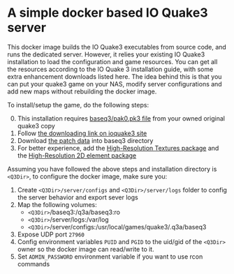# A simple docker based IO Quake3 server
This docker image builds the IO Quake3 executables from source code, and runs
the dedicated server. However, it relies your existing IO Quake3 installation
to load the configuration and game resources. You can get all the resources
according to the IO Quake 3 installation guide, with some extra enhancement
downloads listed here. The idea behind this is that you can put your quake3
game on your NAS, modify server configurations and add new maps without
rebuilding the docker image.

To install/setup the game, do the following steps:

0. This installation requires [baseq3/pak0.pk3 file](https://github.com/nrempel/q3-server/raw/master/baseq3/pak0.pk3) from your owned original quake3 copy
1. Follow [the downloading link on ioquake3 site](https://ioquake3.org/get-it/)
2. Download [the patch data](https://ioquake3.org/extras/patch-data/) into baseq3 directory
3. For better experience, add the [High-Resolution Textures package](https://ioquake3.org/extras/replacement_content/) and the [High-Resolution 2D element package](https://www.moddb.com/games/quake-iii-arena/addons/pak9hqq36-q3q)

Assuming you have followed the above steps and installation directory is
`<Q3Dir>`, to configure the docker image, make sure you:
1. Create `<Q3Dir>/server/configs` and `<Q3Dir>/server/logs` folder to config
the server behavior and export sever logs
2. Map the following volumes:
    * `<Q3Dir>`/baseq3:/q3a/baseq3:ro
    * `<Q3Dir>`/server/logs:/var/log
    * `<Q3Dir>`/server/configs:/usr/local/games/quake3/.q3a/baseq3
3. Expose UDP port `27960`
4. Config environment variables `PUID` and `PGID` to the uid/gid of the `<Q3Dir>`
owner so the docker image can read/write to it.
5. Set `ADMIN_PASSWORD` environment variable if you want to use rcon commands


